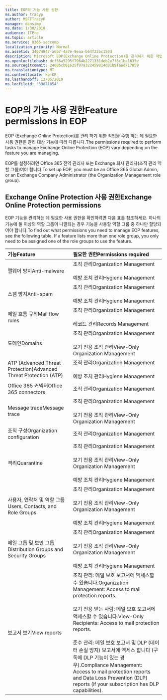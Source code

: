 ```yaml
---
title: EOP의 기능 사용 권한
ms.author: tracyp
author: MSFTTracyP
manager: dansimp
ms.date: 1/30/2018
audience: ITPro
ms.topic: article
ms.service: O365-seccomp
localization_priority: Normal
ms.assetid: 34674847-a6b7-4a7e-9eaa-b64f22bc150d
description: Microsoft EOP(Exchange Online Protection)를 관리하기 위한 작업을 수행하는 데 필요한 사용 권한은 관리 대상 기능에 따라 다릅니다.
ms.openlocfilehash: dcf56a5295f7964b2271331deb2e7f8c1ba1635e
ms.sourcegitcommit: 2468bcb01625f97a322459814d81b9faad717859
ms.translationtype: MT
ms.contentlocale: ko-KR
ms.lasthandoff: 12/05/2019
ms.locfileid: "39871854"
---
```

# <a name="feature-permissions-in-eop"></a><span data-ttu-id="e36b1-103">EOP의 기능 사용 권한</span><span class="sxs-lookup"><span data-stu-id="e36b1-103">Feature permissions in EOP</span></span>

<span data-ttu-id="e36b1-104">EOP (Exchange Online Protection)를 관리 하기 위한 작업을 수행 하는 데 필요한 사용 권한은 관리 대상 기능에 따라 다릅니다.</span><span class="sxs-lookup"><span data-stu-id="e36b1-104">The permissions required to perform tasks to manage Exchange Online Protection (EOP) vary depending on the feature you are managing.</span></span>

<span data-ttu-id="e36b1-105">EOP를 설정하려면 Office 365 전역 관리자 또는 Exchange 회사 관리자(조직 관리 역할 그룹)여야 합니다.</span><span class="sxs-lookup"><span data-stu-id="e36b1-105">To set up EOP, you must be an Office 365 Global Admin, or an Exchange Company Administrator (the Organization Management role group).</span></span>

## <a name="exchange-online-protection-permissions"></a><span data-ttu-id="e36b1-106">Exchange Online Protection 사용 권한</span><span class="sxs-lookup"><span data-stu-id="e36b1-106">Exchange Online Protection permissions</span></span>

<span data-ttu-id="e36b1-p101">EOP 기능을 관리하는 데 필요한 사용 권한을 확인하려면 다음 표를 참조하세요. 하나의 기능에 둘 이상의 역할 그룹이 나열되는 경우 기능을 사용할 역할 그룹 중 하나만 할당되어야 합니다.</span><span class="sxs-lookup"><span data-stu-id="e36b1-p101">To find out what permissions you need to manage EOP features, see the following table. If a feature lists more than one role group, you only need to be assigned one of the role groups to use the feature.</span></span>

|<span data-ttu-id="e36b1-109">**기능**</span><span class="sxs-lookup"><span data-stu-id="e36b1-109">**Feature**</span></span>|<span data-ttu-id="e36b1-110">**필요한 권한**</span><span class="sxs-lookup"><span data-stu-id="e36b1-110">**Permissions required**</span></span>|
|:-----|:-----|
|<span data-ttu-id="e36b1-111">맬웨어 방지</span><span class="sxs-lookup"><span data-stu-id="e36b1-111">Anti-malware</span></span>|<span data-ttu-id="e36b1-112">조직 관리</span><span class="sxs-lookup"><span data-stu-id="e36b1-112">Organization Management</span></span> <br/><br/> <span data-ttu-id="e36b1-113">예방 조치 관리</span><span class="sxs-lookup"><span data-stu-id="e36b1-113">Hygiene Management</span></span>|
|<span data-ttu-id="e36b1-114">스팸 방지</span><span class="sxs-lookup"><span data-stu-id="e36b1-114">Anti-spam</span></span>|<span data-ttu-id="e36b1-115">조직 관리</span><span class="sxs-lookup"><span data-stu-id="e36b1-115">Organization Management</span></span> <br/><br/> <span data-ttu-id="e36b1-116">예방 조치 관리</span><span class="sxs-lookup"><span data-stu-id="e36b1-116">Hygiene Management</span></span>|
|<span data-ttu-id="e36b1-117">메일 흐름 규칙</span><span class="sxs-lookup"><span data-stu-id="e36b1-117">Mail flow rules</span></span>|<span data-ttu-id="e36b1-118">조직 관리</span><span class="sxs-lookup"><span data-stu-id="e36b1-118">Organization Management</span></span> <br/><br/> <span data-ttu-id="e36b1-119">레코드 관리</span><span class="sxs-lookup"><span data-stu-id="e36b1-119">Records Management</span></span>|
|<span data-ttu-id="e36b1-120">도메인</span><span class="sxs-lookup"><span data-stu-id="e36b1-120">Domains</span></span>|<span data-ttu-id="e36b1-121">조직 관리</span><span class="sxs-lookup"><span data-stu-id="e36b1-121">Organization Management</span></span> <br/><br/> <span data-ttu-id="e36b1-122">보기 전용 조직 관리</span><span class="sxs-lookup"><span data-stu-id="e36b1-122">View-Only Organization Management</span></span>|
|<span data-ttu-id="e36b1-123">ATP (Advanced Threat Protection)</span><span class="sxs-lookup"><span data-stu-id="e36b1-123">Advanced Threat Protection (ATP)</span></span>|<span data-ttu-id="e36b1-124">조직 관리</span><span class="sxs-lookup"><span data-stu-id="e36b1-124">Organization Management</span></span> <br/><br/> <span data-ttu-id="e36b1-125">예방 조치 관리</span><span class="sxs-lookup"><span data-stu-id="e36b1-125">Hygiene Management</span></span>|
|<span data-ttu-id="e36b1-126">Office 365 커넥터</span><span class="sxs-lookup"><span data-stu-id="e36b1-126">Office 365 connectors</span></span>|<span data-ttu-id="e36b1-127">조직 관리</span><span class="sxs-lookup"><span data-stu-id="e36b1-127">Organization Management</span></span>|
|<span data-ttu-id="e36b1-128">Message trace</span><span class="sxs-lookup"><span data-stu-id="e36b1-128">Message trace</span></span>|<span data-ttu-id="e36b1-129">조직 관리</span><span class="sxs-lookup"><span data-stu-id="e36b1-129">Organization Management</span></span> <br/><br/> <span data-ttu-id="e36b1-130">보기 전용 조직 관리</span><span class="sxs-lookup"><span data-stu-id="e36b1-130">View-Only Organization Management</span></span>|
|<span data-ttu-id="e36b1-131">조직 구성</span><span class="sxs-lookup"><span data-stu-id="e36b1-131">Organization configuration</span></span>|<span data-ttu-id="e36b1-132">조직 관리</span><span class="sxs-lookup"><span data-stu-id="e36b1-132">Organization Management</span></span>|
|<span data-ttu-id="e36b1-133">격리</span><span class="sxs-lookup"><span data-stu-id="e36b1-133">Quarantine</span></span>|<span data-ttu-id="e36b1-134">조직 관리</span><span class="sxs-lookup"><span data-stu-id="e36b1-134">Organization Management</span></span> <br/><br/> <span data-ttu-id="e36b1-135">보기 전용 조직 관리</span><span class="sxs-lookup"><span data-stu-id="e36b1-135">View-Only Organization Management</span></span> <br/><br/> <span data-ttu-id="e36b1-136">예방 조치 관리</span><span class="sxs-lookup"><span data-stu-id="e36b1-136">Hygiene Management</span></span>|
|<span data-ttu-id="e36b1-137">사용자, 연락처 및 역할 그룹</span><span class="sxs-lookup"><span data-stu-id="e36b1-137">Users, Contacts, and Role Groups</span></span>|<span data-ttu-id="e36b1-138">조직 관리</span><span class="sxs-lookup"><span data-stu-id="e36b1-138">Organization Management</span></span> <br/><br/> <span data-ttu-id="e36b1-139">보기 전용 조직 관리</span><span class="sxs-lookup"><span data-stu-id="e36b1-139">View-Only Organization Management</span></span> <br/><br/> <span data-ttu-id="e36b1-140">예방 조치 관리</span><span class="sxs-lookup"><span data-stu-id="e36b1-140">Hygiene Management</span></span>|
|<span data-ttu-id="e36b1-141">메일 그룹 및 보안 그룹</span><span class="sxs-lookup"><span data-stu-id="e36b1-141">Distribution Groups and Security Groups</span></span>|<span data-ttu-id="e36b1-142">조직 관리</span><span class="sxs-lookup"><span data-stu-id="e36b1-142">Organization Management</span></span> <br/><br/> <span data-ttu-id="e36b1-143">보기 전용 조직 관리</span><span class="sxs-lookup"><span data-stu-id="e36b1-143">View-Only Organization Management</span></span> <br/><br/> <span data-ttu-id="e36b1-144">예방 조치 관리</span><span class="sxs-lookup"><span data-stu-id="e36b1-144">Hygiene Management</span></span>|
|<span data-ttu-id="e36b1-145">보고서 보기</span><span class="sxs-lookup"><span data-stu-id="e36b1-145">View reports</span></span>|<span data-ttu-id="e36b1-146">조직 관리: 메일 보호 보고서에 액세스할 수 있습니다.</span><span class="sxs-lookup"><span data-stu-id="e36b1-146">Organization Management: Access to mail protection reports.</span></span> <br/><br/> <span data-ttu-id="e36b1-147">보기 전용 받는 사람: 메일 보호 보고서에 액세스할 수 있습니다.</span><span class="sxs-lookup"><span data-stu-id="e36b1-147">View-Only Recipients: Access to mail protection reports.</span></span>  <br/><br/> <span data-ttu-id="e36b1-148">준수 관리: 메일 보호 보고서 및 DLP (데이터 손실 방지) 보고서에 액세스 합니다 (구독에 DLP 기능이 있는 경우).</span><span class="sxs-lookup"><span data-stu-id="e36b1-148">Compliance Management: Access to mail protection reports and Data Loss Prevention (DLP) reports (if your subscription has DLP capabilities).</span></span>|
